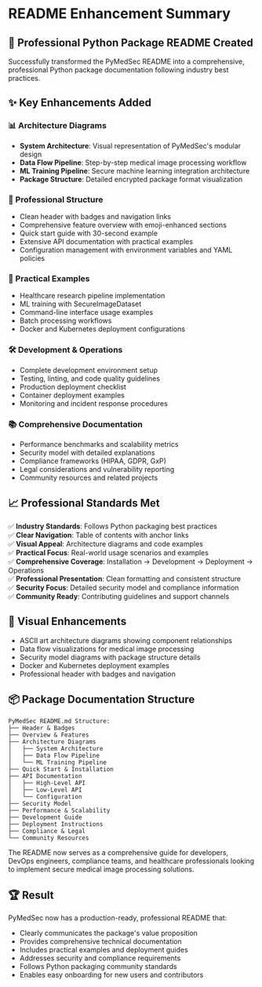 # README Enhancement Summary

## 🎯 Professional Python Package README Created

Successfully transformed the PyMedSec README into a comprehensive, professional Python package documentation following industry best practices.

## ✨ Key Enhancements Added

### 📊 Architecture Diagrams

- **System Architecture**: Visual representation of PyMedSec's modular design
- **Data Flow Pipeline**: Step-by-step medical image processing workflow
- **ML Training Pipeline**: Secure machine learning integration architecture
- **Package Structure**: Detailed encrypted package format visualization

### 🚀 Professional Structure

- Clean header with badges and navigation links
- Comprehensive feature overview with emoji-enhanced sections
- Quick start guide with 30-second example
- Extensive API documentation with practical examples
- Configuration management with environment variables and YAML policies

### 🔧 Practical Examples

- Healthcare research pipeline implementation
- ML training with SecureImageDataset
- Command-line interface usage examples
- Batch processing workflows
- Docker and Kubernetes deployment configurations

### 🛠️ Development & Operations

- Complete development environment setup
- Testing, linting, and code quality guidelines
- Production deployment checklist
- Container deployment examples
- Monitoring and incident response procedures

### 📚 Comprehensive Documentation

- Performance benchmarks and scalability metrics
- Security model with detailed explanations
- Compliance frameworks (HIPAA, GDPR, GxP)
- Legal considerations and vulnerability reporting
- Community resources and related projects

## 📈 Professional Standards Met

✅ **Industry Standards**: Follows Python packaging best practices  
✅ **Clear Navigation**: Table of contents with anchor links  
✅ **Visual Appeal**: Architecture diagrams and code examples  
✅ **Practical Focus**: Real-world usage scenarios and examples  
✅ **Comprehensive Coverage**: Installation → Development → Deployment → Operations  
✅ **Professional Presentation**: Clean formatting and consistent structure  
✅ **Security Focus**: Detailed security model and compliance information  
✅ **Community Ready**: Contributing guidelines and support channels

## 🎨 Visual Enhancements

- ASCII art architecture diagrams showing component relationships
- Data flow visualizations for medical image processing
- Security model diagrams with package structure details
- Docker and Kubernetes deployment examples
- Professional header with badges and navigation

## 📦 Package Documentation Structure

```
PyMedSec README.md Structure:
├── Header & Badges
├── Overview & Features
├── Architecture Diagrams
│   ├── System Architecture
│   ├── Data Flow Pipeline
│   └── ML Training Pipeline
├── Quick Start & Installation
├── API Documentation
│   ├── High-Level API
│   ├── Low-Level API
│   └── Configuration
├── Security Model
├── Performance & Scalability
├── Development Guide
├── Deployment Instructions
├── Compliance & Legal
└── Community Resources
```

The README now serves as a comprehensive guide for developers, DevOps engineers, compliance teams, and healthcare professionals looking to implement secure medical image processing solutions.

## 🏆 Result

PyMedSec now has a production-ready, professional README that:

- Clearly communicates the package's value proposition
- Provides comprehensive technical documentation
- Includes practical examples and deployment guides
- Addresses security and compliance requirements
- Follows Python packaging community standards
- Enables easy onboarding for new users and contributors
